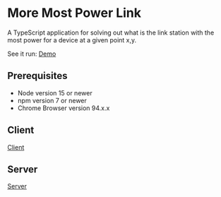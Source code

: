 # More Most Power Link

A TypeScript application for solving out what is the link station with the most power for a device at a given point x,y.

See it run: [Demo](https://shut-temper.surge.sh/)

## Prerequisites

- Node version 15 or newer
- npm version 7 or newer
- Chrome Browser version 94.x.x

## Client

[Client](client/README.md)

## Server

[Server](server/README.md)
